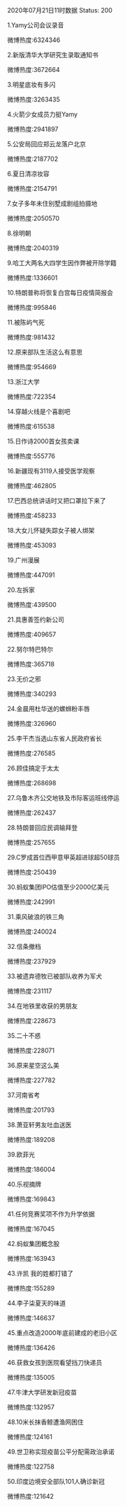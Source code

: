 2020年07月21日11时数据
Status: 200

1.Yamy公司会议录音

微博热度:6324346

2.新版清华大学研究生录取通知书

微博热度:3672664

3.明星底妆有多闪

微博热度:3263435

4.火箭少女成员力挺Yamy

微博热度:2941897

5.公安局回应郑云龙落户北京

微博热度:2187702

6.夏日清凉妆容

微博热度:2154791

7.女子多年未住别墅成剧组拍摄地

微博热度:2050570

8.徐明朝

微博热度:2040319

9.哈工大两名大四学生因作弊被开除学籍

微博热度:1336601

10.特朗普称将恢复白宫每日疫情简报会

微博热度:995846

11.被陈屿气死

微博热度:981432

12.原来部队生活这么有意思

微博热度:954669

13.浙江大学

微博热度:722354

14.穿越火线是个喜剧吧

微博热度:615538

15.日作诗2000首女孩卖课

微博热度:555776

16.新疆现有3119人接受医学观察

微博热度:462805

17.巴西总统讲话时又把口罩拉下来了

微博热度:458233

18.大女儿怀疑失踪女子被人绑架

微博热度:453093

19.广州漫展

微博热度:447091

20.左拆家

微博热度:439500

21.具惠善签约新公司

微博热度:409657

22.努尔特巴特尔

微博热度:365718

23.无价之邪

微博热度:340293

24.金晨用杜华送的螺蛳粉丰唇

微博热度:326960

25.李干杰当选山东省人民政府省长

微博热度:276585

26.顾佳搞定于太太

微博热度:268698

27.乌鲁木齐公交地铁及市际客运班线停运

微博热度:262437

28.特朗普回应民调输拜登

微博热度:257655

29.C罗成首位西甲意甲英超进球超50球员

微博热度:250439

30.蚂蚁集团IPO估值至少2000亿美元

微博热度:242991

31.乘风破浪的铁三角

微博热度:240024

32.信条撤档

微博热度:237929

33.被遗弃德牧已被部队收养为军犬

微博热度:231117

34.在地铁里收获的男朋友

微博热度:228673

35.二十不惑

微博热度:228071

36.原来星空这么美

微博热度:227782

37.河南省考

微博热度:201793

38.萧亚轩男友吐血送医

微博热度:189208

39.欧菲光

微博热度:186004

40.乐视摘牌

微博热度:169843

41.任何竞赛奖项不作为升学依据

微博热度:167045

42.蚂蚁集团概念股

微博热度:163943

43.许凯 我的姓都打错了

微博热度:155289

44.李子柒夏天的味道

微博热度:146637

45.重点改造2000年底前建成的老旧小区

微博热度:136426

46.获救女孩到医院看望挡刀快递员

微博热度:135005

47.牛津大学研发新冠疫苗

微博热度:132957

48.10米长抹香鲸遭渔网困住

微博热度:124161

49.世卫称实现疫苗公平分配需政治承诺

微博热度:122758

50.印度边境安全部队101人确诊新冠

微博热度:121642

